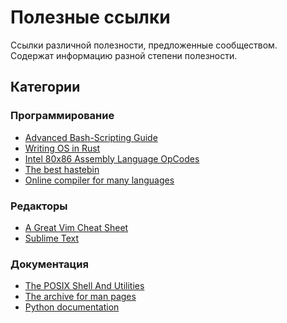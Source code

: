# Полезные ссылки

Ссылки различной полезности, предложенные сообществом.  
Содержат информацию разной степени полезности. 

## Категории

### Программирование
* [Advanced Bash-Scripting Guide](https://tldp.org/LDP/abs/html/)
* [Writing OS in Rust](https://os.phil-opp.com/)
* [Intel 80x86 Assembly Language OpCodes](http://www.mathemainzel.info/files/x86asmref.html)
* [The best hastebin](https://hastebin.kiriha.ru/)
* [Online compiler for many languages](https://www.onlinegdb.com/)
### Редакторы
* [A Great Vim Cheat Sheet](https://vimsheet.com/)
* [Sublime Text](https://www.sublimetext.com/)
### Документация
* [The POSIX Shell And Utilities](http://shellhaters.org/)
* [The archive for man pages](https://manned.org/)
* [Python documentation](https://docs.python.org/3/)
